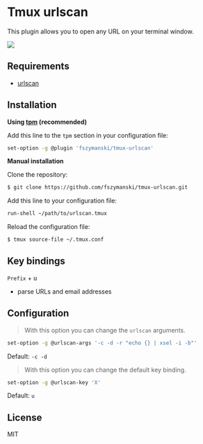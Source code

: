 # Tmux urlscan

This plugin allows you to open any URL on your terminal window.

![](https://user-images.githubusercontent.com/25827968/43193477-686ef540-9000-11e8-9287-f73d6dc03658.png)

## Requirements

- [urlscan](https://github.com/firecat53/urlscan)

## Installation

**Using [tpm](https://github.com/tmux-plugins/tpm) (recommended)**

Add this line to the `tpm` section in your configuration file:

```sh
set-option -g @plugin 'fszymanski/tmux-urlscan'
```

**Manual installation**

Clone the repository:

```sh
$ git clone https://github.com/fszymanski/tmux-urlscan.git
```

Add this line to your configuration file:

```sh
run-shell ~/path/to/urlscan.tmux
```

Reload the configuration file:

```sh
$ tmux source-file ~/.tmux.conf
```

## Key bindings

`Prefix` + <kbd>u</kbd>
- parse URLs and email addresses

## Configuration

> With this option you can change the `urlscan` arguments.
```sh
set-option -g @urlscan-args '-c -d -r "echo {} | xsel -i -b"'
```
Default: `-c -d`

> With this option you can change the default key binding.
```sh
set-option -g @urlscan-key 'X'
```
Default: `u`

## License

MIT
